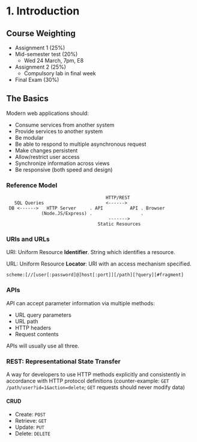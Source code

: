# 1. Introduction

## Course Weighting

- Assignment 1 (25%)
- Mid-semester test (20%)
  - Wed 24 March, 7pm, E8
- Assignment 2 (25%)
  - Compulsory lab in final week
- Final Exam (30%)

## The Basics

Modern web applications should:

- Consume services from another system
- Provide services to another system
- Be modular
- Be able to respond to multiple asynchronous request
- Make changes persistent
- Allow/restrict user access
- Synchronize information across views
- Be responsive (both speed and design)

### Reference Model

```
                                     HTTP/REST              
   SQL Queries                       <------>               
 DB <------>   HTTP Server     . API          API . Browser 
             (Node.JS/Express) .                  .         
                                      ------->              
                                  Static Resources          

```

### URIs and URLs

URI: Uniform Resource **Identifier**. String which identifies a resource.

URL: Uniform Resource **Locator**: URI with an access mechanism specified.

```
scheme:[//[user[:password]@]host[:port]][/path][?query][#fragment]
```

### APIs

API can accept parameter information via multiple methods:

- URL query parameters
- URL path
- HTTP headers
- Request contents

APIs will usually use all three.

### REST: Representational State Transfer

A way for developers to use HTTP methods explicitly and consistently in accordance with HTTP protocol definitions (counter-example: `GET /path/user?id=1&action=delete`; `GET` requests should never modify data)

#### CRUD

- Create: `POST`
- Retrieve: `GET`
- Update: `PUT`
- Delete: `DELETE`
